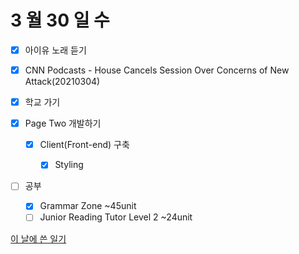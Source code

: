 # 3 월 30 일 수

- [x] 아이유 노래 듣기

- [x] CNN Podcasts - House Cancels Session Over Concerns of New Attack(20210304)

- [x] 학교 가기

- [x] Page Two 개발하기

  - [x] Client(Front-end) 구축

    - [x] Styling

- [ ] 공부

  - [x] Grammar Zone ~45unit
  - [ ] Junior Reading Tutor Level 2 ~24unit

[이 날에 쓴 일기](../../../diary/2022/3/30.md)
